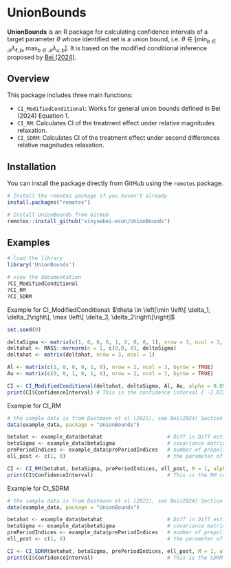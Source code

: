 # UnionBounds

**UnionBounds** is an R package for calculating confidence intervals of a target parameter $\theta$ whose identified set is a union bound, i.e. $\theta \in \left[\min_{b \in \mathcal{B}} \lambda_{\ell,b}, \max_{b \in \mathcal{B}} \lambda_{u,b}\right]$. It is based on the modified conditional inference proposed by [Bei (2024)](https://xinyuebei-econ.github.io/files/UnionBD.pdf).

## Overview

This package includes three main functions:
- `CI_ModifiedConditional`: Works for general union bounds defined in Bei (2024) Equation 1.
- `CI_RM`: Calculates CI of the treatment effect under relative magnitudes relaxation.
- `CI_SDRM`: Calculates CI of the treatment effect under second differences relative magnitudes relaxation.

## Installation

You can install the package directly from GitHub using the `remotes` package.

```r
# Install the remotes package if you haven't already
install.packages("remotes")

# Install UnionBounds from GitHub
remotes::install_github("xinyuebei-econ/UnionBounds")
```

## Examples

```r
# load the library
library('UnionBounds')

# view the documentation
?CI_ModifiedConditional
?CI_RM
?CI_SDRM
```

Example for CI_ModifiedConditional: $\theta \in \left[\min \left\[ \delta_1, \delta_2\right\], \max \left\[ \delta_3, \delta_2\right\]\right]$
```r
set.seed(0)

deltaSigma <- matrix(c(1, 0, 0, 0, 1, 0, 0, 0, 1), nrow = 3, ncol = 3, byrow = TRUE)
deltahat <- MASS::mvrnorm(n = 1, c(0,0, 0), deltaSigma)
deltahat <- matrix(deltahat, nrow = 3, ncol = 1)

Al <- matrix(c(1, 0, 0, 0, 1, 0), nrow = 2, ncol = 3, byrow = TRUE)
Au <- matrix(c(0, 0, 1, 0, 1, 0), nrow = 2, ncol = 3, byrow = TRUE)

CI <- CI_ModifiedConditional(deltahat, deltaSigma, Al, Au, alpha = 0.05)
print(CI$ConfidenceInterval) # This is the confidence interval [ -2.072250  3.007971]
```

Example for CI_RM
```r
# the sample data is from Dustmann et al (2022), see Bei(2024) Section 5
data(example_data, package = "UnionBounds")

betahat <- example_data$betahat                     # Diff in Diff estimator 
betaSigma <- example_data$betaSigma                 # covariance matrix for Diff in Diff estimator
prePeriodIndices <- example_data$prePeriodIndices   # number of prepolicy periods
ell_post <- c(1, 0)                                 # the parameter of interest is the treatment effect at time 1

CI <- CI_RM(betahat, betaSigma, prePeriodIndices, ell_post, M = 1, alpha = 0.05)
print(CI$ConfidenceInterval)                        # This is the RM confidence interval
```

Example for CI_SDRM
```r
# the sample data is from Dustmann et al (2022), see Bei(2024) Section 5
data(example_data, package = "UnionBounds")

betahat <- example_data$betahat                     # Diff in Diff estimator 
betaSigma <- example_data$betaSigma                 # covariance matrix for Diff in Diff estimator
prePeriodIndices <- example_data$prePeriodIndices   # number of prepolicy periods
ell_post <- c(1, 0)                                 # the parameter of interest is the treatment effect at time 1

CI <- CI_SDRM(betahat, betaSigma, prePeriodIndices, ell_post, M = 1, alpha = 0.05)
print(CI$ConfidenceInterval)                        # This is the SDRM confidence interval
```
